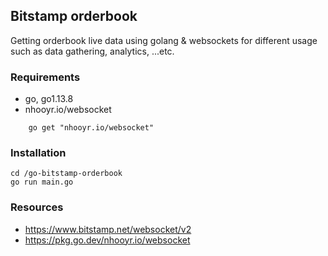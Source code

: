 ## Bitstamp orderbook
Getting orderbook live data using golang & websockets for different usage such as data gathering, analytics, ...etc.

### Requirements
- go, go1.13.8
- nhooyr.io/websocket
```shell
    go get "nhooyr.io/websocket"
```

### Installation
```shell
cd /go-bitstamp-orderbook
go run main.go
```


### Resources
- https://www.bitstamp.net/websocket/v2
- https://pkg.go.dev/nhooyr.io/websocket